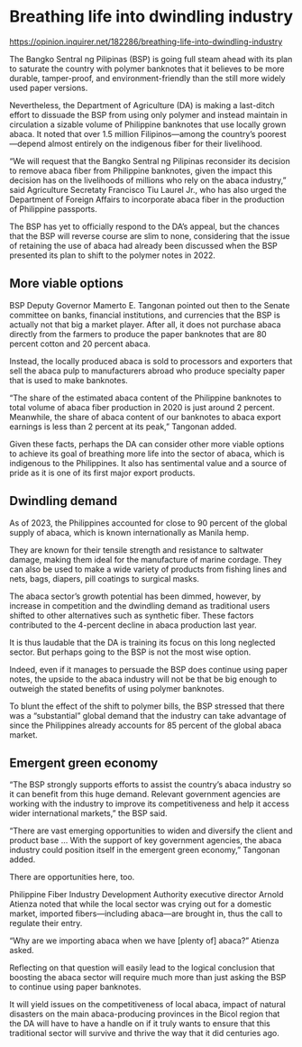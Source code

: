 # Breathing life into dwindling industry

https://opinion.inquirer.net/182286/breathing-life-into-dwindling-industry



The Bangko Sentral ng Pilipinas (BSP) is going full steam ahead with its plan to saturate the country with polymer banknotes that it believes to be more durable, tamper-proof, and environment-friendly than the still more widely used paper versions.

Nevertheless, the Department of Agriculture (DA) is making a last-ditch effort to dissuade the BSP from using only polymer and instead maintain in circulation a sizable volume of Philippine banknotes that use locally grown abaca. It noted that over 1.5 million Filipinos—among the country’s poorest—depend almost entirely on the indigenous fiber for their livelihood.

“We will request that the Bangko Sentral ng Pilipinas reconsider its decision to remove abaca fiber from Philippine banknotes, given the impact this decision has on the livelihoods of millions who rely on the abaca industry,” said Agriculture Secretaty Francisco Tiu Laurel Jr., who has also urged the Department of Foreign Affairs to incorporate abaca fiber in the production of Philippine passports.

The BSP has yet to officially respond to the DA’s appeal, but the chances that the BSP will reverse course are slim to none, considering that the issue of retaining the use of abaca had already been discussed when the BSP presented its plan to shift to the polymer notes in 2022.



##  More viable options



BSP Deputy Governor Mamerto E. Tangonan pointed out then to the Senate committee on banks, financial institutions, and currencies that the BSP is actually not that big a market player. After all, it does not purchase abaca directly from the farmers to produce the paper banknotes that are 80 percent cotton and 20 percent abaca.

Instead, the locally produced abaca is sold to processors and exporters that sell the abaca pulp to manufacturers abroad who produce specialty paper that is used to make banknotes.

“The share of the estimated abaca content of the Philippine banknotes to total volume of abaca fiber production in 2020 is just around 2 percent. Meanwhile, the share of abaca content of our banknotes to abaca export earnings is less than 2 percent at its peak,” Tangonan added.

Given these facts, perhaps the DA can consider other more viable options to achieve its goal of breathing more life into the sector of abaca, which is indigenous to the Philippines. It also has sentimental value and a source of pride as it is one of its first major export products.



##  Dwindling demand



As of 2023, the Philippines accounted for close to 90 percent of the global supply of abaca, which is known internationally as Manila hemp.

They are known for their tensile strength and resistance to saltwater damage, making them ideal for the manufacture of marine cordage. They can also be used to make a wide variety of products from fishing lines and nets, bags, diapers, pill coatings to surgical masks.

The abaca sector’s growth potential has been dimmed, however, by increase in competition and the dwindling demand as traditional users shifted to other alternatives such as synthetic fiber. These factors contributed to the 4-percent decline in abaca production last year.

It is thus laudable that the DA is training its focus on this long neglected sector. But perhaps going to the BSP is not the most wise option.

Indeed, even if it manages to persuade the BSP does continue using paper notes, the upside to the abaca industry will not be that be big enough to outweigh the stated benefits of using polymer banknotes.

To blunt the effect of the shift to polymer bills, the BSP stressed that there was a “substantial” global demand that the industry can take advantage of since the Philippines already accounts for 85 percent of the global abaca market.



##  Emergent green economy



“The BSP strongly supports efforts to assist the country’s abaca industry so it can benefit from this huge demand. Relevant government agencies are working with the industry to improve its competitiveness and help it access wider international markets,” the BSP said.

“There are vast emerging opportunities to widen and diversify the client and product base … With the support of key government agencies, the abaca industry could position itself in the emergent green economy,” Tangonan added.

There are opportunities here, too.

Philippine Fiber Industry Development Authority executive director Arnold Atienza noted that while the local sector was crying out for a domestic market, imported fibers—including abaca—are brought in, thus the call to regulate their entry.

“Why are we importing abaca when we have [plenty of] abaca?” Atienza asked.

Reflecting on that question will easily lead to the logical conclusion that boosting the abaca sector will require much more than just asking the BSP to continue using paper banknotes.

It will yield issues on the competitiveness of local abaca, impact of natural disasters on the main abaca-producing provinces in the Bicol region that the DA will have to have a handle on if it truly wants to ensure that this traditional sector will survive and thrive the way that it did centuries ago.
